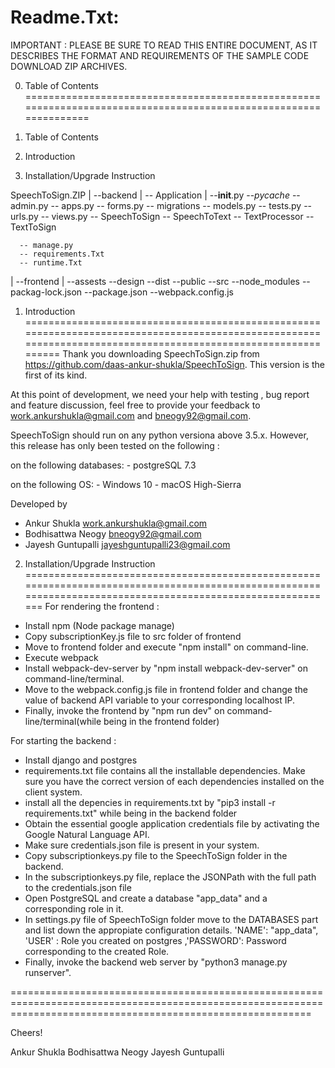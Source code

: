 Readme.Txt:
===========


IMPORTANT : PLEASE BE SURE TO READ THIS ENTIRE DOCUMENT, AS IT DESCRIBES THE FORMAT AND REQUIREMENTS OF THE SAMPLE CODE
DOWNLOAD ZIP ARCHIVES.


0. Table of Contents
=================================================================================================================

0. Table of Contents
1. Introduction
2. Installation/Upgrade Instruction


SpeechToSign.ZIP
    |
    --backend
        |
        -- Application
           |
           --__init__.py
           --_pycache_
           -- admin.py
           -- apps.py
           -- forms.py
           -- migrations
           -- models.py
           -- tests.py
           -- urls.py
           -- views.py
        -- SpeechToSign
        -- SpeechToText
        -- TextProcessor
        -- TextToSign

      -- manage.py
      -- requirements.Txt
      -- runtime.Txt

   |
   --frontend
        |
        --assests
        --design
        --dist
        --public
        --src
        --node_modules
        --packag-lock.json
        --package.json
        --webpack.config.js


1. Introduction
===============================================================================================================================================================
Thank you downloading SpeechToSign.zip from https://github.com/daas-ankur-shukla/SpeechToSign. This version is the first of its kind.

At this point of development, we need your help with testing , bug report and feature discussion, feel free to provide your feedback to work.ankurshukla@gmail.com
and bneogy92@gmail.com.

SpeechToSign should run on any python versiona above 3.5.x.
However, this release has only been tested on the following :

on the following databases:
    - postgreSQL 7.3

on the following OS:
    - Windows 10
    - macOS High-Sierra

Developed by
- Ankur Shukla <work.ankurshukla@gmail.com>
- Bodhisattwa Neogy <bneogy92@gmail.com>
- Jayesh Guntupalli <jayeshguntupalli23@gmail.com>


2. Installation/Upgrade Instruction
============================================================================================================================================================
For rendering the frontend :

 - Install npm (Node package manage)
 - Copy subscriptionKey.js file to src folder of frontend
 - Move to frontend folder and execute "npm install" on command-line.
 - Execute webpack
 - Install webpack-dev-server by "npm install webpack-dev-server" on command-line/terminal.
 - Move to the webpack.config.js file in frontend folder and change the value of backend API variable to your corresponding localhost IP.
 - Finally, invoke the frontend by "npm run dev" on command-line/terminal(while being in the frontend folder)

For starting the backend :

 - Install django and postgres
 - requirements.txt file contains all the installable dependencies. Make sure you have the correct version of each dependencies installed on the client system.
 - install all the depencies in requirements.txt by "pip3 install -r requirements.txt" while being in the backend folder
 - Obtain the essential google application credentials file by activating the Google Natural Language API.
 - Make sure credentials.json file is present in your system.
 - Copy subscriptionkeys.py file to the SpeechToSign folder in the backend.
 - In the subscriptionkeys.py file, replace the JSONPath with the full path to the credentials.json file
 - Open PostgreSQL and create a database "app_data" and a corresponding role in it.
 - In settings.py file of SpeechToSign folder move to the DATABASES part and list down the appropiate configuration details.
     'NAME': "app_data", 'USER' : Role you created on postgres ,'PASSWORD': Password corresponding to the created Role.
 - Finally, invoke the backend web server by "python3 manage.py runserver".


================================================================================================================================================================

Cheers!

Ankur Shukla
Bodhisattwa Neogy
Jayesh Guntupalli

